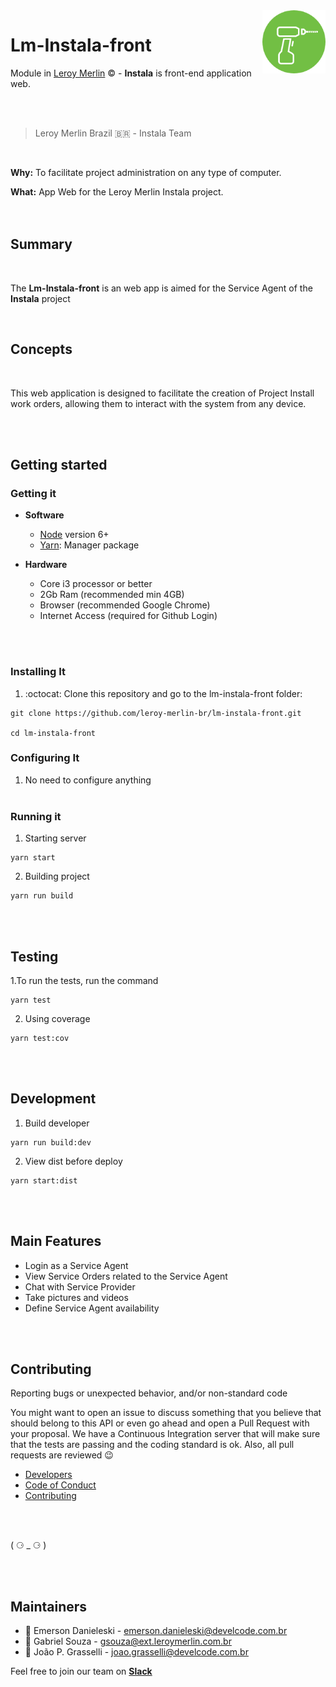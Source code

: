 
<img align="right" width="20%" src="https://github.com/elton-develcode/images/blob/master/logos/logo_instala_146x146.png">

# Lm-Instala-front

Module in [Leroy Merlin](https://www.leroymerlin.com.br/) :copyright: - **Instala** is front-end application web.

</br></br>

> Leroy Merlin Brazil  🇧🇷 - Instala Team

</br>

**Why:** To facilitate project administration on any type of computer.

**What:** App Web for the Leroy Merlin Instala project.
</br></br></br>

## Summary
</br>

The **Lm-Instala-front** is an web app is aimed for the Service Agent of the **Instala** project

</br>

## Concepts

</br>

This web application is designed to facilitate the creation of Project Install work orders, allowing them to interact with the system from any device.

</br></br>

## Getting started

### Getting it

* **Software**
  
  * [Node](https://nodejs.org/en) version 6+
  * [Yarn](https://yarnpkg.com/lang/en/): Manager package
  

* **Hardware**
  * Core i3 processor or better
  * 2Gb Ram (recommended min 4GB)
  * Browser (recommended Google Chrome)
  * Internet Access (required for Github Login)

 </br></br>

### Installing It

1. :octocat: Clone this repository and go to the lm-instala-front folder:
 

```
git clone https://github.com/leroy-merlin-br/lm-instala-front.git

cd lm-instala-front
```


### Configuring It
1. No need to configure anything
</br></br>

### Running it

1. Starting server
```
yarn start
```
 2. Building project 
```
yarn run build
```
 
</br></br>

## Testing

1.To run the tests, run the command

```
yarn test
```

2. Using coverage

```
yarn test:cov
```
</br></br>

## Development

1. Build developer
```
yarn run build:dev
```

2. View dist before deploy
```
yarn start:dist
```
</br></br>

## Main Features

- Login as a Service Agent
- View Service Orders related to the Service Agent
- Chat with Service Provider
- Take pictures and videos
- Define Service Agent availability

</br></br>

## Contributing

Reporting bugs or unexpected behavior, and/or non-standard code

You might want to open an issue to discuss something that you believe that should belong to this API or even go ahead and open a Pull Request with your proposal. We have a Continuous Integration server that will make sure that the tests are passing and the coding standard is ok. Also, all pull requests are reviewed :wink:

 * [Developers](https://github.com/adeo/lm-instala-android/blob/developer/DEVELOPERS.md)
 * [Code of Conduct](https://github.com/adeo/lm-instala-android/blob/developer/CODE_OF_CONDUCT.md)
 * [Contributing](https://github.com/leroy-merlin-br/lm-instala-android/blob/developer/CONTRIBUTING.md)


 </br></br>
 
 ( ⚆ _ ⚆ )
 
 
 </br></br>

 ## Maintainers

  * :email: Emerson Danieleski - emerson.danieleski@develcode.com.br
  * :email: Gabriel Souza - gsouza@ext.leroymerlin.com.br
  * :email: João P. Grasselli - joao.grasselli@develcode.com.br
  
  Feel free to join our team on [**Slack**](https://lminstala.slack.com/signup)

  </br></br></br>

